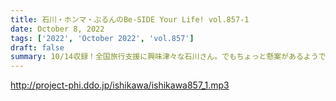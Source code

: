 ```yaml
---
title: 石川・ホンマ・ぶるんのBe-SIDE Your Life! vol.857-1
date: October 8, 2022
tags: ['2022', 'October 2022', 'vol.857']
draft: false
summary: 10/14収録！全国旅行支援に興味津々な石川さん。でもちょっと懸案があるようで…
---
```


http://project-phi.ddo.jp/ishikawa/ishikawa857_1.mp3